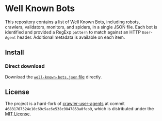 # Well Known Bots

This repository contains a list of Well Known Bots, including robots, crawlers,
validators, monitors, and spiders, in a single JSON file. Each bot is identified
and provided a RegExp `pattern` to match against an HTTP `User-Agent` header.
Additional metadata is available on each item.

## Install

### Direct download

Download the [`well-known-bots.json` file][raw-json-url] directly.

## License

The project is a hard-fork of [crawler-user-agents][forked-repo-url] at commit
`46831767324e10c69c9ac6e538c9847853a0feb9`, which is distributed under the [MIT
License][mit-license].

[raw-json-url]: https://raw.githubusercontent.com/arcjet/well-known-bots/main/well-known-bots.json
[forked-repo-url]: https://github.com/monperrus/crawler-user-agents/commit/46831767324e10c69c9ac6e538c9847853a0feb9
[mit-license]: https://opensource.org/licenses/MIT
